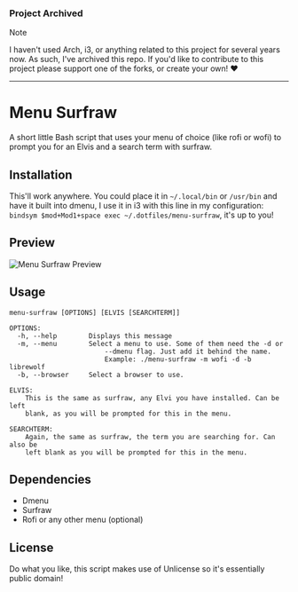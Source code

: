 ### Project Archived

> [!NOTE]
> I haven't used Arch, i3, or anything related to this project for several years now. As such, I've archived this repo. If you'd like to contribute to this project please support one of the forks, or create your own! ❤

---

# Menu Surfraw

A short little Bash script that uses your menu of choice (like rofi or wofi) to prompt you for an Elvis and a search term with surfraw.

## Installation

This'll work anywhere. You could place it in `~/.local/bin` or `/usr/bin` and have it built into dmenu, I use it in i3 with this line in my configuration: `bindsym $mod+Mod1+space exec ~/.dotfiles/menu-surfraw`, it's up to you!

## Preview

![Menu Surfraw Preview](https://raw.githubusercontent.com/TomboFry/menu-surfraw/master/preview.gif)

## Usage

```
menu-surfraw [OPTIONS] [ELVIS [SEARCHTERM]]

OPTIONS:
  -h, --help		Displays this message
  -m, --menu		Select a menu to use. Some of them need the -d or
                        --dmenu flag. Just add it behind the name.
                        Example: ./menu-surfraw -m wofi -d -b librewolf
  -b, --browser 	Select a browser to use.

ELVIS:
    This is the same as surfraw, any Elvi you have installed. Can be left
    blank, as you will be prompted for this in the menu.

SEARCHTERM:
    Again, the same as surfraw, the term you are searching for. Can also be
    left blank as you will be prompted for this in the menu.
```
## Dependencies

- Dmenu
- Surfraw
- Rofi or any other menu (optional)

## License

Do what you like, this script makes use of Unlicense so it's essentially public domain!
